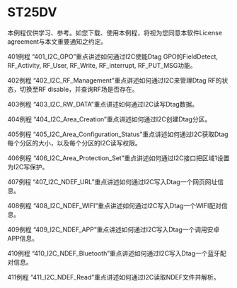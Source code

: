 # ST25DV

本例程仅供学习、参考。如您下载、使用本例程，将视为您同意本软件License agreement与本文重要通知之约定。

401例程
“401_I2C_GPO”重点讲述如何通过I2C使能Dtag GPO的FieldDetect, RF_Activity, RF_User, RF_Write, RF_interrupt, RF_PUT_MSG功能。

402例程
“402_I2C_RF_Management”重点讲述如何通过I2C来管理Dtag RF的状态，切换至RF disable，并查询RF场是否存在。

403例程
“403_I2C_RW_DATA”重点讲述如何通过I2C读写Dtag数据。

404例程
“404_I2C_Area_Creation”重点讲述如何通过I2C创建Dtag分区。

405例程
“405_I2C_Area_Configuration_Status”重点讲述如何通过I2C获取Dtag每个分区的大小，以及每个分区的I2C读写权限。

406例程
“406_I2C_Area_Protection_Set”重点讲述如何通过I2C接口把区域1设置为I2C写保护。

407例程
“407_I2C_NDEF_URL”重点讲述如何通过I2C写入Dtag一个网页网址信息。

408例程
“408_I2C_NDEF_WIFI”重点讲述如何通过I2C写入Dtag一个WIFI配对信息。

409例程
“409_I2C_NDEF_APP”重点讲述如何通过I2C写入Dtag一个调用安卓APP信息。

410例程
“410_I2C_NDEF_Bluetooth”重点讲述如何通过I2C写入Dtag一个蓝牙配对信息。

411例程
“411_I2C_NDEF_Read”重点讲述如何通过I2C读取NDEF文件并解析。
